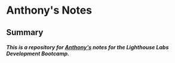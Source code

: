 # Anthony's Notes

## Summary 
##### This is a repository for [Anthony's](https://www.lighthouselabs.ca/) notes for the Lighthouse Labs Development Bootcamp.

